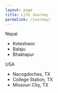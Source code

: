 ```yaml
---
layout: page
title: Life Journey
permalink: /journey/
---
```


Nepal
 - Koteshwor
 - Balaju
 - Bhaktapur

USA
 - Nacogdoches, TX
 - College Station, TX
 - Missouri City, TX
